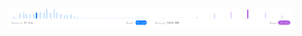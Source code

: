 ![Results of Intersection of Two Arrays II](https://github.com/ccbrantley/LeetCode/blob/main/350-IntersectionofTwoArraysII/image.png)
